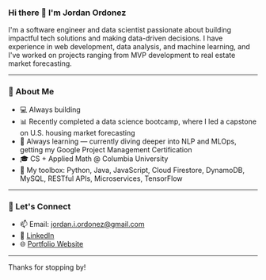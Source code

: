 ### Hi there 👋 I'm Jordan Ordonez

I'm a software engineer and data scientist passionate about building impactful tech solutions and making data-driven decisions. I have experience in web development, data analysis, and machine learning, and I've worked on projects ranging from MVP development to real estate market forecasting.

---

### 🚀 About Me
- 💻 Always building
- 📊 Recently completed a data science bootcamp, where I led a capstone on U.S. housing market forecasting
- 🌱 Always learning — currently diving deeper into NLP and MLOps, getting my Google Project Management Certification
- 🎓 CS + Applied Math @ Columbia University
- 🧰 My toolbox: Python, Java, JavaScript, Cloud Firestore, DynamoDB, MySQL, RESTful APIs, Microservices, TensorFlow

---

### 🤝 Let's Connect
- 📫 Email: jordan.i.ordonez@gmail.com  
- 💼 [LinkedIn](https://www.linkedin.com/in/jordonez123)  
- 🌐 [Portfolio Website](https://jordonez123.github.io)

---

Thanks for stopping by!
